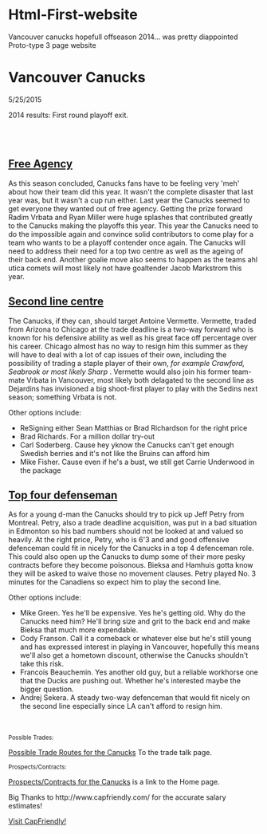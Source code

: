# Html-First-website
Vancouver canucks hopefull offseason 2014... was pretty diappointed
Proto-type 3 page website 
<!DOCTYPE html PUBLIC "-//W3C//DTD XHTML 1.0 Strict//EN"
        "http://www.w3.org/TR/xhtml1/DTD/xhtml1-strict.dtd">
<html xmlns="http://www.w3.org/1999/xhtml">
<head>
<title>NHL OffSeason Central: Vancouver, Toronto Edition</title>
<link rel="stylesheet" href="assignment1style.css" type="text/css" />
</head>
<body>
<h1>Vancouver Canucks </h1>
<time> 5/25/2015 </time>
<p> 2014 results: First round playoff exit. </p>
<br></br>
<h2><u> Free Agency </u></h2>
<p> As this season concluded, Canucks fans have to be feeling very 'meh' about how their team did this year. It wasn't the complete disaster that last year was, but it wasn't a cup run either. Last year the Canucks seemed to get everyone they wanted out of free agency. Getting the prize forward Radim Vrbata and Ryan Miller were huge splashes that contributed greatly to the Canucks making the playoffs this year. This year the Canucks need to do the impossible again and convince solid contributors to come play for a team who wants to be a playoff contender once again. The Canucks will need to address their need for a top two centre as well as the ageing of their back end. Another goalie move also seems to happen as the teams ahl utica comets will most likely not have goaltender Jacob Markstrom this year. </p>
<h2><u> Second line centre </u></h2>
<p> The Canucks, if they can, should target Antoine Vermette. Vermette, traded from Arizona to Chicago at the trade deadline is a two-way forward who is known for his defensive ability as well as his great face off percentage over his career. Chicago almost has no way to resign him this summer as they will have to deal with a lot of cap issues of their own, including the possibility of trading a staple player of their own, <em> for example Crawford, Seabrook or most likely Sharp </em>. Vermette would also join his former team-mate Vrbata in Vancouver, most likely both delagated to the second line as Dejardins has invisioned a big shoot-first player to play with the Sedins next season; something Vrbata is not.</p>
<p>  Other options include:
 <ul>
  <li>ReSigning either Sean Matthias or Brad Richardson for the right price</li>
  <li>Brad Richards. For a million dollar try-out</li>
  <li>Carl Soderberg. Cause hey yknow the Canucks can't get enough Swedish berries and it's not like the Bruins can afford him</li>
  <li> Mike Fisher. Cause even if he's a bust, we still get Carrie Underwood in the package </li>
</ul>  </p>
<h2><u> Top four defenseman </u></h2>
 <p> As for a young d-man the Canucks should try to pick up Jeff Petry from Montreal. Petry, also a trade deadline acquisition, was put in a bad situation in Edmonton so his bad numbers should not be looked at and valued so heavily. At the right price, Petry, who is 6'3 and and good offensive defenceman could fit in nicely for the Canucks in a top 4 defenceman role. This could also open up the Canucks to dump some of their more pesky contracts before they become poisonous. Bieksa and Hamhuis gotta know they will be asked to waive those no movement clauses. Petry played No. 3 minutes for the Canadiens so expect him to play the second line.  </p>
 <p>  Other options include:
 <ul>
  <li>Mike Green. Yes he'll be expensive. Yes he's getting old. Why do the Canucks need him? He'll bring size and grit to the back end and make Bieksa that much more expendable.</li>
  <li>Cody Franson. Call it a comeback or whatever else but he's still young and has expressed interest in playing in Vancouver, hopefully this means we'll also get a hometown discount, otherwise the Canucks shouldn't take this risk.</li>
  <li>Francois Beauchemin. Yes another old guy, but a reliable workhorse one that the Ducks are pushing out. Whether he's interested maybe the bigger question.</li>
  <li> Andrej Sekera. A steady two-way defenceman that would fit nicely on the second line especially since LA can't afford to resign him.  </li>
</ul>  </p>
<br></br>
<small> Possible Trades: </small>
<p><a href="assignment1-2.html">Possible Trade Routes for the Canucks</a> To the trade talk page.</p>
<small> Prospects/Contracts: </small>
<p><a href="assignment1-3.html">Prospects/Contracts for the Canucks</a> is a link to the Home page.</p>

<p> Big Thanks to http://www.capfriendly.com/ for the accurate salary estimates!</p>
 <a href="http://www.capfriendly.com/">Visit CapFriendly!</a> 
</body>
</html>
